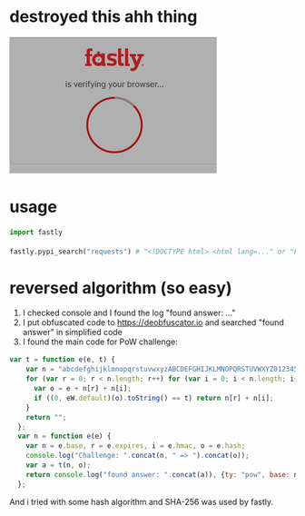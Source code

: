 # destroyed this ahh thing
![your_network_isnt_good](https://raw.githubusercontent.com/hemusuku86/fastly_browser_check_reverse/refs/heads/main/%E3%82%B9%E3%82%AF%E3%83%AA%E3%83%BC%E3%83%B3%E3%82%B7%E3%83%A7%E3%83%83%E3%83%88%202025-06-05%20003639.png)
# usage
```py
import fastly

fastly.pypi_search("requests") # "<!DOCTYPE html> <html lang=..." or "Failed to solve fastly check"
```
# reversed algorithm (so easy)
1. I checked console and I found the log "found answer: ..."<br>
2. I put obfuscated code to https://deobfuscator.io and searched "found answer" in simplified code<br>
3. I found the main code for PoW challenge:
```js
var t = function e(e, t) {
    var n = "abcdefghijklmnopqrstuvwxyzABCDEFGHIJKLMNOPQRSTUVWXYZ0123456789";
    for (var r = 0; r < n.length; r++) for (var i = 0; i < n.length; i++) {
      var o = e + n[r] + n[i];
      if ((0, eW.default)(o).toString() == t) return n[r] + n[i];
    }
    return "";
  };
  var n = function e(e) {
    var n = e.base, r = e.expires, i = e.hmac, o = e.hash;
    console.log("Challenge: ".concat(n, " => ").concat(o));
    var a = t(n, o);
    return console.log("found answer: ".concat(a)), {ty: "pow", base: n, answer: a, hmac: i, expires: r};
  };
```
And i tried with some hash algorithm and SHA-256 was used by fastly.<br>
